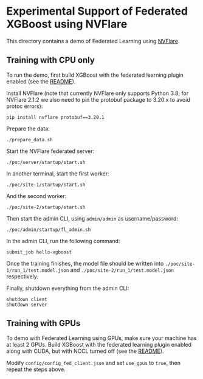 # Experimental Support of Federated XGBoost using NVFlare

This directory contains a demo of Federated Learning using
[NVFlare](https://nvidia.github.io/NVFlare/).

## Training with CPU only

To run the demo, first build XGBoost with the federated learning plugin enabled (see the
[README](../../plugin/federated/README.md)).

Install NVFlare (note that currently NVFlare only supports Python 3.8; for NVFlare 2.1.2 we also
need to pin the protobuf package to 3.20.x to avoid protoc errors):
```shell
pip install nvflare protobuf==3.20.1
```

Prepare the data:
```shell
./prepare_data.sh
```

Start the NVFlare federated server:
```shell
./poc/server/startup/start.sh
```

In another terminal, start the first worker:
```shell
./poc/site-1/startup/start.sh
```

And the second worker:
```shell
./poc/site-2/startup/start.sh
```

Then start the admin CLI, using `admin/admin` as username/password:
```shell
./poc/admin/startup/fl_admin.sh
```

In the admin CLI, run the following command:
```shell
submit_job hello-xgboost
```

Once the training finishes, the model file should be written into
`./poc/site-1/run_1/test.model.json` and `./poc/site-2/run_1/test.model.json`
respectively.

Finally, shutdown everything from the admin CLI:
```shell
shutdown client
shutdown server
```

## Training with GPUs

To demo with Federated Learning using GPUs, make sure your machine has at least 2 GPUs.
Build XGBoost with the federated learning plugin enabled along with CUDA, but with NCCL
turned off (see the [README](../../plugin/federated/README.md)).

Modify `config/config_fed_client.json` and set `use_gpus` to `true`, then repeat the steps
above.
